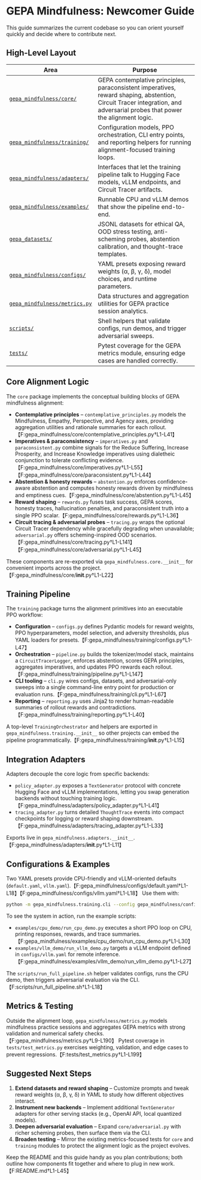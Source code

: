 # GEPA Mindfulness: Newcomer Guide

This guide summarizes the current codebase so you can orient yourself quickly and decide where to contribute next.

## High-Level Layout

| Area | Purpose |
| ---- | ------- |
| [`gepa_mindfulness/core/`](../gepa_mindfulness/core) | GEPA contemplative principles, paraconsistent imperatives, reward shaping, abstention, Circuit Tracer integration, and adversarial probes that power the alignment logic. |
| [`gepa_mindfulness/training/`](../gepa_mindfulness/training) | Configuration models, PPO orchestration, CLI entry points, and reporting helpers for running alignment-focused training loops. |
| [`gepa_mindfulness/adapters/`](../gepa_mindfulness/adapters) | Interfaces that let the training pipeline talk to Hugging Face models, vLLM endpoints, and Circuit Tracer artifacts. |
| [`gepa_mindfulness/examples/`](../gepa_mindfulness/examples) | Runnable CPU and vLLM demos that show the pipeline end-to-end. |
| [`gepa_datasets/`](../gepa_datasets) | JSONL datasets for ethical QA, OOD stress testing, anti-scheming probes, abstention calibration, and thought-trace templates. |
| [`gepa_mindfulness/configs/`](../gepa_mindfulness/configs) | YAML presets exposing reward weights (α, β, γ, δ), model choices, and runtime parameters. |
| [`gepa_mindfulness/metrics.py`](../gepa_mindfulness/metrics.py) | Data structures and aggregation utilities for GEPA practice session analytics. |
| [`scripts/`](../scripts) | Shell helpers that validate configs, run demos, and trigger adversarial sweeps. |
| [`tests/`](../tests) | Pytest coverage for the GEPA metrics module, ensuring edge cases are handled correctly. |

## Core Alignment Logic

The `core` package implements the conceptual building blocks of GEPA mindfulness alignment:

* **Contemplative principles** – `contemplative_principles.py` models the Mindfulness, Empathy, Perspective, and Agency axes, providing aggregation utilities and rationale summaries for each rollout.【F:gepa_mindfulness/core/contemplative_principles.py†L1-L41】
* **Imperatives & paraconsistency** – `imperatives.py` and `paraconsistent.py` combine signals for the Reduce Suffering, Increase Prosperity, and Increase Knowledge imperatives using dialetheic conjunction to tolerate conflicting evidence.【F:gepa_mindfulness/core/imperatives.py†L1-L55】【F:gepa_mindfulness/core/paraconsistent.py†L1-L44】
* **Abstention & honesty rewards** – `abstention.py` enforces confidence-aware abstention and computes honesty rewards driven by mindfulness and emptiness cues.【F:gepa_mindfulness/core/abstention.py†L1-L45】
* **Reward shaping** – `rewards.py` fuses task success, GEPA scores, honesty traces, hallucination penalties, and paraconsistent truth into a single PPO scalar.【F:gepa_mindfulness/core/rewards.py†L1-L36】
* **Circuit tracing & adversarial probes** – `tracing.py` wraps the optional Circuit Tracer dependency while gracefully degrading when unavailable; `adversarial.py` offers scheming-inspired OOD scenarios.【F:gepa_mindfulness/core/tracing.py†L1-L141】【F:gepa_mindfulness/core/adversarial.py†L1-L45】

These components are re-exported via `gepa_mindfulness.core.__init__` for convenient imports across the project.【F:gepa_mindfulness/core/__init__.py†L1-L22】

## Training Pipeline

The `training` package turns the alignment primitives into an executable PPO workflow:

* **Configuration** – `configs.py` defines Pydantic models for reward weights, PPO hyperparameters, model selection, and adversity thresholds, plus YAML loaders for presets.【F:gepa_mindfulness/training/configs.py†L1-L47】
* **Orchestration** – `pipeline.py` builds the tokenizer/model stack, maintains a `CircuitTracerLogger`, enforces abstention, scores GEPA principles, aggregates imperatives, and updates PPO rewards each rollout.【F:gepa_mindfulness/training/pipeline.py†L1-L147】
* **CLI tooling** – `cli.py` wires configs, datasets, and adversarial-only sweeps into a single command-line entry point for production or evaluation runs.【F:gepa_mindfulness/training/cli.py†L1-L67】
* **Reporting** – `reporting.py` uses Jinja2 to render human-readable summaries of rollout rewards and contradictions.【F:gepa_mindfulness/training/reporting.py†L1-L40】

A top-level `TrainingOrchestrator` and helpers are exported in `gepa_mindfulness.training.__init__` so other projects can embed the pipeline programmatically.【F:gepa_mindfulness/training/__init__.py†L1-L15】

## Integration Adapters

Adapters decouple the core logic from specific backends:

* `policy_adapter.py` exposes a `TextGenerator` protocol with concrete Hugging Face and vLLM implementations, letting you swap generation backends without touching training logic.【F:gepa_mindfulness/adapters/policy_adapter.py†L1-L41】
* `tracing_adapter.py` turns detailed `ThoughtTrace` events into compact checkpoints for logging or reward shaping downstream.【F:gepa_mindfulness/adapters/tracing_adapter.py†L1-L33】

Exports live in `gepa_mindfulness.adapters.__init__`.【F:gepa_mindfulness/adapters/__init__.py†L1-L11】

## Configurations & Examples

Two YAML presets provide CPU-friendly and vLLM-oriented defaults (`default.yaml`, `vllm.yaml`).【F:gepa_mindfulness/configs/default.yaml†L1-L18】【F:gepa_mindfulness/configs/vllm.yaml†L1-L18】 Use them with:

```bash
python -m gepa_mindfulness.training.cli --config gepa_mindfulness/configs/default.yaml --dataset path/to/prompts.txt
```

To see the system in action, run the example scripts:

* `examples/cpu_demo/run_cpu_demo.py` executes a short PPO loop on CPU, printing responses, rewards, and trace summaries.【F:gepa_mindfulness/examples/cpu_demo/run_cpu_demo.py†L1-L30】
* `examples/vllm_demo/run_vllm_demo.py` targets a vLLM endpoint defined in `configs/vllm.yaml` for remote inference.【F:gepa_mindfulness/examples/vllm_demo/run_vllm_demo.py†L1-L27】

The `scripts/run_full_pipeline.sh` helper validates configs, runs the CPU demo, then triggers adversarial evaluation via the CLI.【F:scripts/run_full_pipeline.sh†L1-L18】

## Metrics & Testing

Outside the alignment loop, `gepa_mindfulness/metrics.py` models mindfulness practice sessions and aggregates GEPA metrics with strong validation and numerical safety checks.【F:gepa_mindfulness/metrics.py†L9-L190】 Pytest coverage in `tests/test_metrics.py` exercises weighting, validation, and edge cases to prevent regressions.【F:tests/test_metrics.py†L1-L199】

## Suggested Next Steps

1. **Extend datasets and reward shaping** – Customize prompts and tweak reward weights (α, β, γ, δ) in YAML to study how different objectives interact.
2. **Instrument new backends** – Implement additional `TextGenerator` adapters for other serving stacks (e.g., OpenAI API, local quantized models).
3. **Deepen adversarial evaluation** – Expand `core/adversarial.py` with richer scheming probes, then surface them via the CLI.
4. **Broaden testing** – Mirror the existing metrics-focused tests for `core` and `training` modules to protect the alignment logic as the project evolves.

Keep the README and this guide handy as you plan contributions; both outline how components fit together and where to plug in new work.【F:README.md†L1-L45】
